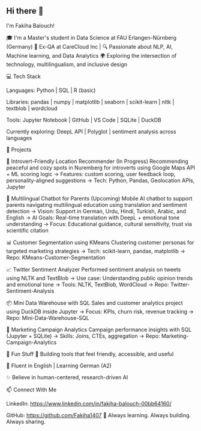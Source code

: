 ## Hi there 👋

I'm Fakiha Balouch!

🎓 I'm a Master's student in Data Science at FAU Erlangen-Nürnberg (Germany)
💼 Ex-QA at CareCloud Inc | 
🔍 Passionate about NLP, AI, Machine learning, and Data Analytics
🌍 Exploring the intersection of technology, multilingualism, and inclusive design

💻 Tech Stack

Languages: Python | SQL | R (basic)

Libraries: pandas | numpy | matplotlib | seaborn | scikit-learn | nltk | textblob | wordcloud

Tools: Jupyter Notebook | GitHub | VS Code | SQLite | DuckDB

Currently exploring: DeepL API | Polyglot | sentiment analysis across languages

📁 Projects

📍 Introvert-Friendly Location Recommender (In Progress) Recommending peaceful and cozy spots in Nuremberg for introverts using Google Maps API + ML scoring logic
→ Features: custom scoring, user feedback loop, personality-aligned suggestions
→ Tech: Python, Pandas, Geolocation APIs, Jupyter

🧠 Multilingual Chatbot for Parents (Upcoming) Mobile AI chatbot to support parents navigating multilingual education using translation and sentiment detection
→ Vision: Support in German, Urdu, Hindi, Turkish, Arabic, and English
→ AI Goals: Real-time translation with DeepL + emotional tone understanding
→ Focus: Educational guidance, cultural sensitivity, trust via scientific citation

📊 Customer Segmentation using KMeans Clustering customer personas for targeted marketing strategies
→ Tech: scikit-learn, pandas, matplotlib
→ Repo: KMeans-Customer-Segmentation

📈 Twitter Sentiment Analyzer
Performed sentiment analysis on tweets using NLTK and TextBlob
→ Use case: Understanding public opinion trends and emotional tone
→ Tools: NLTK, TextBlob, WordCloud
→ Repo: Twitter-Sentiment-Analysis

📦 Mini Data Warehouse with SQL Sales and customer analytics project using DuckDB inside Jupyter
→ Focus: KPIs, churn risk, revenue tracking
→ Repo: Mini-Data-Warehouse-SQL

📣 Marketing Campaign Analytics Campaign performance insights with SQL (Jupyter + SQLite)
→ Skills: Joins, CTEs, aggregation
→ Repo: Marketing-Campaign-Analytics

📌 Fun Stuff
🔄 Building tools that feel friendly, accessible, and useful

💬 Fluent in English | Learning German (A2)

✨ Believe in human-centered, research-driven AI

📫 Connect With Me

LinkedIn: https://www.linkedin.com/in/fakiha-balouch-00bb64160/

GitHub:  https://github.com/Fakiha1407
🚀 Always learning. Always building. Always sharing.
